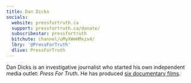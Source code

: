 ```yaml
---
title: Dan Dicks
socials:
  website: pressfortruth.ca
  support: pressfortruth.ca/donate/
  subscribestar: pressfortruth
  bitchute: channel/uMyXWmHMxzx4/
  lbry: '@PressForTruth'
  dlive: PressForTruth
---
```


Dan Dicks is an investigative journalist who started his own independent media
outlet: _Press For Truth_. He has produced [six documentary
films](https://pressfortruth.ca/documentaries/).
